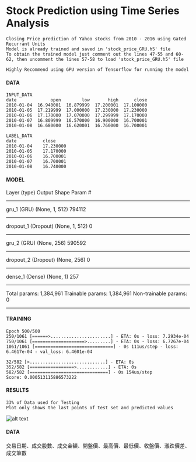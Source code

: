 # Stock Prediction using Time Series Analysis
	Closing Price prediction of Yahoo stocks from 2010 - 2016 using Gated Recurrant Units	
	Model is already trained and saved in 'stock_price_GRU.h5' file	
	To obtain the trained model just comment out the lines 47-55 and 60-62, then uncomment the lines 57-58 to load 'stock_price_GRU.h5' file	

	Highly Recommend using GPU version of Tensorflow for running the model	

#### DATA
	INPUT_DATA
	date             open        low       high      close
	2010-01-04  16.940001  16.879999  17.200001  17.100000
	2010-01-05  17.219999  17.000000  17.230000  17.230000
	2010-01-06  17.170000  17.070000  17.299999  17.170000
	2010-01-07  16.809999  16.570000  16.900000  16.700001
	2010-01-08  16.680000  16.620001  16.760000  16.700001

	LABEL_DATA
	date		  close
	2010-01-04    17.230000
	2010-01-05    17.170000
	2010-01-06    16.700001
	2010-01-07    16.700001
	2010-01-08    16.740000

#### MODEL
Layer (type)                 Output Shape              Param #   
_________________________________________________________________
gru_1 (GRU)                  (None, 1, 512)            794112    
_________________________________________________________________
dropout_1 (Dropout)          (None, 1, 512)            0         
_________________________________________________________________
gru_2 (GRU)                  (None, 256)               590592    
_________________________________________________________________
dropout_2 (Dropout)          (None, 256)               0         
_________________________________________________________________
dense_1 (Dense)              (None, 1)                 257       
_________________________________________________________________
Total params: 1,384,961
Trainable params: 1,384,961
Non-trainable params: 0
_________________________________________________________________

#### TRAINING
	Epoch 500/500
	250/1061 [======>.......................] - ETA: 0s - loss: 7.2934e-04
	750/1061 [====================>.........] - ETA: 0s - loss: 6.7267e-04
	1061/1061 [==============================] - 0s 111us/step - loss: 6.4617e-04 - val_loss: 6.4601e-04

	32/582 [>.............................] - ETA: 0s
	352/582 [=================>............] - ETA: 0s
	582/582 [==============================] - 0s 154us/step
	Score: 0.000513115886573222	

#### RESULTS
    33% of Data used for Testing 
    Plot only shows the last points of test set and predicted values	
![alt text](https://github.com/jha-prateek/Stock-Prediction-RNN/blob/master/predicted_test.JPG)

#### DATA
交易日期、成交股數、成交金額、開盤價、最高價、最低價、收盤價、漲跌價差、成交筆數